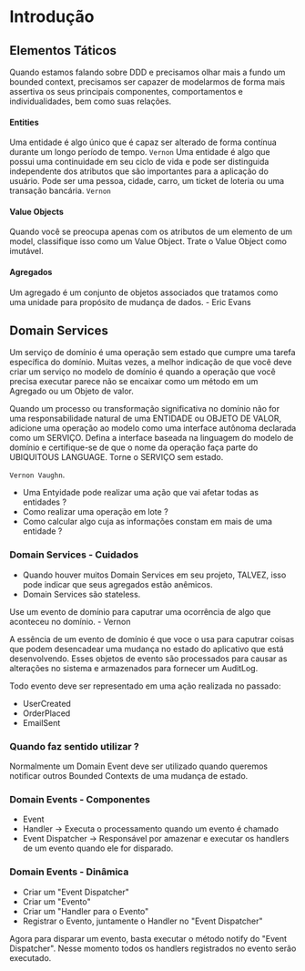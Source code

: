 
# Introdução

## Elementos Táticos
Quando estamos falando sobre DDD e precisamos olhar mais a fundo um bounded context, precisamos ser capazer de modelarmos de forma mais assertiva os seus principais componentes, comportamentos e individualidades, bem como suas relações.  

#### Entities 
Uma entidade é algo único que é capaz ser alterado de forma contínua durante um longo período de tempo. `Vernon`
Uma entidade é algo que possui uma continuidade em seu ciclo de vida e pode ser distinguida independente dos atributos que são importantes para a aplicação do usuário. Pode ser uma pessoa, cidade, carro, um ticket de loteria ou uma transação bancária.  `Vernon`

#### Value Objects
Quando você se preocupa apenas com os atributos de um elemento de um model, classifique isso como um Value Object. 
Trate o Value Object como imutável.


#### Agregados
 Um agregado é um conjunto de objetos associados que tratamos como uma unidade para propósito de mudança de dados. - Eric Evans

## Domain Services
Um serviço de domínio é uma operação sem estado que cumpre uma tarefa específica do domínio. Muitas vezes, a melhor indicação de que você deve criar um serviço no modelo de domínio é quando a operação que você precisa executar parece não se encaixar como um método em um Agregado ou um Objeto de valor.

Quando um processo ou transformação significativa no domínio não for uma responsabilidade natural de uma ENTIDADE ou OBJETO DE VALOR, adicione uma operação ao modelo como uma interface autônoma declarada como um SERVIÇO. Defina a interface baseada na linguagem do modelo de domínio e certifique-se de que o nome da operação faça parte do UBIQUITOUS LANGUAGE. Torne o SERVIÇO sem estado. 

`Vernon Vaughn`.

- Uma Entyidade pode realizar uma ação que vai afetar todas as entidades ?
- Como realizar uma operação em lote ?
- Como calcular algo cuja as informações constam em mais de uma entidade ?

### Domain Services - Cuidados

- Quando houver muitos Domain Services em seu projeto, TALVEZ, isso pode indicar que seus agregados estão anêmicos. 
- Domain Services são stateless.



Use um evento de domínio para caputrar uma ocorrência de algo que aconteceu no domínio.  - Vernon

A essência de um evento de domínio é que voce o usa para caputrar coisas que podem desencadear uma mudança no estado do aplicativo que está desenvolvendo. Esses objetos de evento são processados para causar as alterações no sistema e armazenados para fornecer um AuditLog. 

Todo evento deve ser representado em uma ação realizada no passado:

- UserCreated
- OrderPlaced
- EmailSent


### Quando faz sentido utilizar ?

Normalmente um Domain Event deve ser utilizado quando queremos notificar outros Bounded Contexts de uma mudança de estado. 

### Domain Events  - Componentes 

- Event 
- Handler -> Executa o processamento quando um evento é chamado
- Event Dispatcher -> Responsável por amazenar e executar os handlers de um evento quando ele for disparado. 

### Domain Events - Dinâmica

- Criar um "Event Dispatcher"
- Criar um  "Evento"
- Criar um "Handler para o Evento"
- Registrar o Evento, juntamente o Handler no "Event Dispatcher"

Agora para disparar um evento, basta executar o método notify do "Event Dispatcher". Nesse momento todos os handlers registrados no evento serão executado. 



